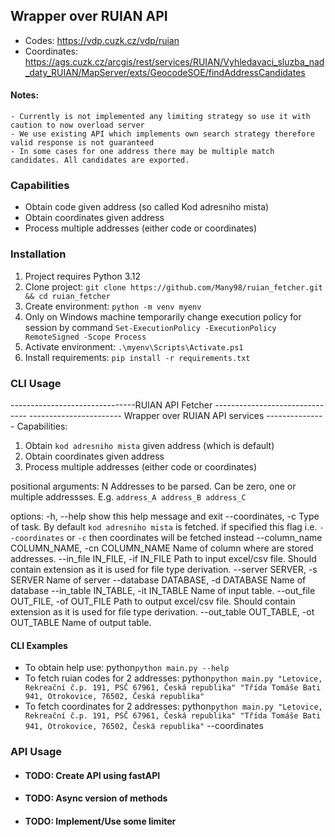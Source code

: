 ## Wrapper over RUIAN API

- Codes: https://vdp.cuzk.cz/vdp/ruian
- Coordinates: https://ags.cuzk.cz/arcgis/rest/services/RUIAN/Vyhledavaci_sluzba_nad_daty_RUIAN/MapServer/exts/GeocodeSOE/findAddressCandidates

#### Notes:
    - Currently is not implemented any limiting strategy so use it with caution to now overload server
    - We use existing API which implements own search strategy therefore valid response is not guaranteed
    - In some cases for one address there may be multiple match candidates. All candidates are exported.

### Capabilities

- Obtain code given address (so called Kod adresniho mista)
- Obtain coordinates given address
- Process multiple addresses (either code or coordinates)

### Installation

1. Project requires Python 3.12
2. Clone project: `git clone https://github.com/Many98/ruian_fetcher.git && cd ruian_fetcher`  
3. Create environment: `python -m venv myenv`
4. Only on Windows machine temporarily  change execution policy for session by command `Set-ExecutionPolicy -ExecutionPolicy RemoteSigned -Scope Process`
5. Activate environment: `.\myenv\Scripts\Activate.ps1`
6. Install requirements: `pip install -r requirements.txt`


### CLI Usage

-------------------------------RUIAN API Fetcher -------------------------------
----------------------- Wrapper over RUIAN API services ---------------
Capabilities:
1) Obtain `kod adresniho mista` given address (which is default)
2) Obtain coordinates given address
3) Process multiple addresses (either code or coordinates)

positional arguments:
  N                     Addresses to be parsed. Can be zero, one or multiple addressses. E.g. `address_A address_B address_C`

options:
  -h, --help            show this help message and exit
  --coordinates, -c     Type of task. By default `kod adresniho mista` is fetched. if specified this flag i.e. `--coordinates` or `-c` then coordinates will be fetched instead
  --column_name COLUMN_NAME, -cn COLUMN_NAME
                        Name of column where are stored addresses.
  --in_file IN_FILE, -if IN_FILE
                        Path to input excel/csv file. Should contain extension as it is used for file type derivation.
  --server SERVER, -s SERVER
                        Name of server
  --database DATABASE, -d DATABASE
                        Name of database
  --in_table IN_TABLE, -it IN_TABLE
                        Name of input table.
  --out_file OUT_FILE, -of OUT_FILE
                        Path to output excel/csv file. Should contain extension as it is used for file type derivation.
  --out_table OUT_TABLE, -ot OUT_TABLE
                        Name of output table.

#### CLI Examples

- To obtain help use: python``python main.py --help``
- To fetch ruian codes for 2 addresses: python``python main.py "Letovice, Rekreační č.p. 191, PSČ 67961, Česká republika" "Třída Tomáše Bati 941, Otrokovice, 76502, Česká republika"``
- To fetch coordinates for 2 addresses: python``python main.py "Letovice, Rekreační č.p. 191, PSČ 67961, Česká republika" "Třída Tomáše Bati 941, Otrokovice, 76502, Česká republika"`` --coordinates

### API Usage
- #### TODO: Create API using fastAPI
- #### TODO: Async version of methods
- #### TODO: Implement/Use some limiter
